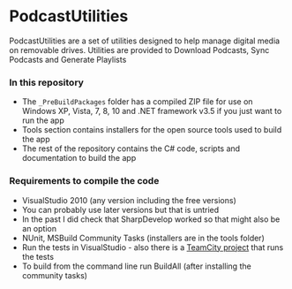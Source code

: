 # PodcastUtilities #

PodcastUtilities are a set of utilities designed to help manage digital media on removable drives. Utilities are provided to Download Podcasts, Sync Podcasts and Generate Playlists

### In this repository ###

* The ```_PreBuildPackages``` folder has a compiled ZIP file for use on Windows XP, Vista, 7, 8, 10 and .NET framework v3.5 if you just want to run the app
* Tools section contains installers for the open source tools used to build the app
* The rest of the repository contains the C# code, scripts and documentation to build the app

### Requirements to compile the code ###

* VisualStudio 2010 (any version including the free versions)
* You can probably use later versions but that is untried
* In the past I did check that SharpDevelop worked so that might also be an option
* NUnit, MSBuild Community Tasks (installers are in the tools folder)
* Run the tests in VisualStudio - also there is a [TeamCity project](http://teamcity.codebetter.com/viewType.html?buildTypeId=bt1062) that runs the tests
* To build from the command line run BuildAll (after installing the community tasks)